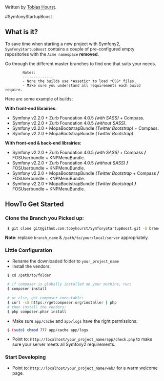 Written by [Tobias Hourst](mailto:tobiashourst@gmail.com).

#SymfonyStartupBoost

## What is it?

To save time when starting a new project with Symfony2, `SymfonyStartupBoost` contains a couple of pre-configured empty repositories with the ``Acme namespace`` **removed**.

Go through the different master branches to find one that suits your needs.

			Notes: 
			--------------
			- None the builds use *Assetic* to load *CSS* files. 
			- Make sure you understand all requirements each build require.

Here are some example of builds:
	
**With front-end librairies:**

- Symfony v2.2.0 + Zurb Foundation 4.0.5 *(with SASS)* +  Compass.
- Symfony v2.2.0 + Zurb Foundation 4.0.5 *(without SASS)*.
- Symfony v2.2.0 + MopaBootstrapBundle *(Twitter Bootstrap)* + Compass.
- Symfony v2.2.0 + MopaBootstrapBundle *(Twitter Bootstrap)*.

**With front-end & back-end librairies:**

- Symfony v2.2.0 + Zurb Foundation 4.0.5 *(with SASS)* +  Compass **/** FOSUserbundle + KNPMenuBundle.
- Symfony v2.2.0 + Zurb Foundation 4.0.5 *(without SASS)* **/** FOSUserbundle + KNPMenuBundle.
- Symfony v2.2.0 + MopaBootstrapBundle *(Twitter Bootstrap* + Compass **/** FOSUserbundle + KNPMenuBundle.
- Symfony v2.2.0 + MopaBootstrapBundle *(Twitter Bootstrap)* **/** FOSUserbundle + KNPMenuBundle.
	
## HowTo Get Started

### Clone the Branch you Picked up:

```bash
 $ git clone git@github.com:tobyhourst/SymfonyStartupBoost.git -b branch_name /path/to/download/location
```
**Note:** replace ``branch_name`` & ``/path/to/your/local/server`` appropriately.


### Little Configuration

- Rename the downloaded folder to ``your_project_name``
- Install the vendors:

```bash
 $ cd /path/to/folder
 
 # if composer is globally installed on your machine, run:
 $ composer install
 
 # or else, get composer executable:
 $ curl -sS https://getcomposer.org/installer | php
 # then install the vendors:
 $ php composer.phar install 
```

- Make sure ``app/cache`` and ``app/logs`` have the right permissions:

```bash
 $ (sudo) chmod 777 app/cache app/logs
```

- Point to: ``http://localhost/your_project_name/app/check.php`` to make sure your server meets all Symfony2 requirements.

### Start Developing

- Point to: ``http://localhost/your_project_name/web/`` for a warm welcome page.
